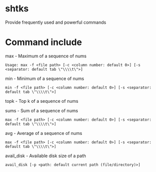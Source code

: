 # shtks

Provide frequently used and powerful commands

# Command include

max - Maximum of a sequence of nums

    Usage: max -f <file path> [-c <column number: default 0>] [-s <separator: default tab \"\\\\t\">]

min - Minimum of a sequence of nums

    min -f <file path> [-c <column number: default 0>] [-s <separator: default tab \"\\\\t\">]

topk - Top k of a sequence of nums

sums - Sum of a sequence of nums

    max -f <file path> [-c <column number: default 0>] [-s <separator: default tab \"\\\\t\">]

avg - Average of a sequence of nums

    max -f <file path> [-c <column number: default 0>] [-s <separator: default tab \"\\\\t\">]

avail_disk - Available disk size of a path

    avail_disk [-p <path: default current path (file/directory)>]
